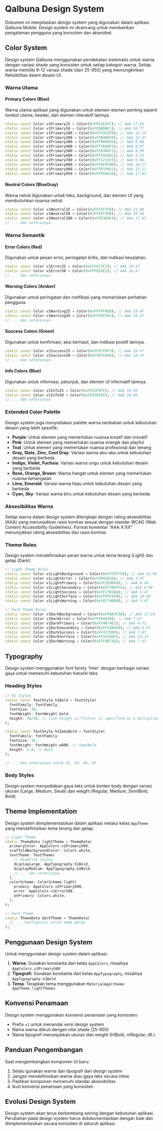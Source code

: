 # Qalbuna Design System

Dokumen ini menjelaskan design system yang digunakan dalam aplikasi Qalbuna Mobile. Design system ini dirancang untuk memberikan pengalaman pengguna yang konsisten dan aksesibel.

## Color System

Design system Qalbuna menggunakan pendekatan sistematis untuk warna dengan variasi shade yang konsisten untuk setiap kategori warna. Setiap warna memiliki 9-12 variasi shade (dari 25-950) yang memungkinkan fleksibilitas dalam desain UI.

### Warna Utama

#### Primary Colors (Blue)
Warna utama aplikasi yang digunakan untuk elemen-elemen penting seperti tombol utama, header, dan elemen interaktif lainnya.

```dart
static const Color v1Primary25 = Color(0xFFE1E2FC); // AAA 17:82
static const Color v1Primary50 = Color(0xFFDADBFC); // AAA 16:77
static const Color v1Primary100 = Color(0xFFCDCEFB); // AAA 15:15
static const Color v1Primary200 = Color(0xFFB3B4F8); // AAA 12:37
static const Color v1Primary300 = Color(0xFF989AF6); // AAA 9:98
static const Color v1Primary400 = Color(0xFF7E80F3); // AAA 8:07
static const Color v1Primary500 = Color(0xFF6366F1); // AAA 6:49
static const Color v1Primary600 = Color(0xFF292DEC); // AAA 4:72
static const Color v1Primary700 = Color(0xFF1215C5); // AAA 6:06
static const Color v1Primary800 = Color(0xFF0C0F8B); // AAA 10:17
static const Color v1Primary900 = Color(0xFF070951); // AAA 13:11
static const Color v1Primary950 = Color(0xFF050634); // AAA 17:07
```

#### Neutral Colors (BlueGray)
Warna netral digunakan untuk teks, background, dan elemen UI yang membutuhkan nuansa netral.

```dart
static const Color v1Neutral25 = Color(0xFFF5F7FA); // AAA 21:00
static const Color v1Neutral50 = Color(0xFFEFF4FB); // AAA 19:48
static const Color v1Neutral100 = Color(0xFFE3EAF4); // AAA 17:47
// ... dan seterusnya
```

### Warna Semantik

#### Error Colors (Red)
Digunakan untuk pesan error, peringatan kritis, dan indikasi kesalahan.

```dart
static const Color v1Error25 = Color(0xFFFEF3F2); // AAA 19:47
static const Color v1Error50 = Color(0xFFFEE4E2); // AAA 18:47
// ... dan seterusnya
```

#### Warning Colors (Amber)
Digunakan untuk peringatan dan notifikasi yang memerlukan perhatian pengguna.

```dart
static const Color v1Warning25 = Color(0xFFFFFAEB); // AAA 19:47
static const Color v1Warning50 = Color(0xFFFEF5D3); // AAA 18:47
// ... dan seterusnya
```

#### Success Colors (Green)
Digunakan untuk konfirmasi, aksi berhasil, dan indikasi positif lainnya.

```dart
static const Color v1Success25 = Color(0xFFECFDF3); // AAA 19:47
static const Color v1Success50 = Color(0xFFDCFAE6); // AAA 18:47
// ... dan seterusnya
```

#### Info Colors (Blue)
Digunakan untuk informasi, petunjuk, dan elemen UI informatif lainnya.

```dart
static const Color v1Info25 = Color(0xFFE3F5FE); // AAA 19:39
static const Color v1Info50 = Color(0xFFD3EEFE); // AAA 18:48
// ... dan seterusnya
```

### Extended Color Palette

Design system juga menyediakan palette warna tambahan untuk kebutuhan desain yang lebih spesifik:

- **Purple**: Untuk elemen yang memerlukan nuansa kreatif dan inovatif
- **Pink**: Untuk elemen yang memerlukan nuansa energik dan playful
- **Teal**: Untuk elemen yang memerlukan nuansa profesional dan tenang
- **Gray, Slate, Zinc, Cool Gray**: Variasi warna abu-abu untuk kebutuhan desain yang berbeda
- **Indigo, Violet, Fuchsia**: Variasi warna ungu untuk kebutuhan desain yang berbeda
- **Rose, Orange, Brown**: Warna hangat untuk elemen yang memerlukan nuansa kehangatan
- **Lime, Emerald**: Variasi warna hijau untuk kebutuhan desain yang berbeda
- **Cyan, Sky**: Variasi warna biru untuk kebutuhan desain yang berbeda

### Aksesibilitas Warna

Setiap warna dalam design system dilengkapi dengan rating aksesibilitas (AAA) yang menunjukkan rasio kontras sesuai dengan standar WCAG (Web Content Accessibility Guidelines). Format komentar "AAA X:XX" menunjukkan rating aksesibilitas dan rasio kontras.

### Theme Roles

Design system mendefinisikan peran warna untuk tema terang (Light) dan gelap (Dark):

```dart
// Light Theme Roles
static const Color v1LightBackground = Color(0xFFF5F7FA); // AAA 21:00
static const Color v1LightError = Color(0xFFD92D20); // AAA 5:47
static const Color v1LightPrimary = Color(0xFF2E90FA); // AAA 6:49
static const Color v1LightSecondary = Color(0xFF7B97FC); // AAA 9:98
static const Color v1LightSuccess = Color(0xFF17B26A); // AAA 5:47
static const Color v1LightSurface = Color(0xFFEFF4FB); // AAA 19:48
static const Color v1LightWarning = Color(0xFFF79009); // AAA 5:47

// Dark Theme Roles
static const Color v1DarkBackground = Color(0xFF0A1F3A); // AAA 17:14
static const Color v1DarkError = Color(0xFFF04438); // AAA 7:47
static const Color v1DarkPrimary = Color(0xFF0B74EC); // AAA 4:72
static const Color v1DarkSecondary = Color(0xFF53A4FB); // AAA 8:07
static const Color v1DarkSuccess = Color(0xFF47CD89); // AAA 7:47
static const Color v1DarkSurface = Color(0xFF102A4C); // AAA 14:14
static const Color v1DarkWarning = Color(0xFFF8B73E); // AAA 7:47
```

## Typography

Design system menggunakan font family 'Inter' dengan berbagai variasi gaya untuk memenuhi kebutuhan hierarki teks.

### Heading Styles

```dart
// H1 Styles
static const TextStyle h1Bold = TextStyle(
  fontFamily: fontFamily,
  fontSize: 36,
  fontWeight: FontWeight.bold,
  height: 46/36, // line-height in Flutter is specified as a multiplier
);

static const TextStyle h1SemiBold = TextStyle(
  fontFamily: fontFamily,
  fontSize: 36,
  fontWeight: FontWeight.w600, // SemiBold
  height: 1.0, // Auto
);

// ... dan seterusnya untuk H2, H3, H4, H5
```

### Body Styles

Design system menyediakan gaya teks untuk konten body dengan variasi ukuran (Large, Medium, Small) dan weight (Regular, Medium, SemiBold, Bold).

## Theme Implementation

Design system diimplementasikan dalam aplikasi melalui kelas `AppTheme` yang mendefinisikan tema terang dan gelap:

```dart
// Light Theme
static ThemeData lightTheme = ThemeData(
  primaryColor: AppColors.v1Primary500,
  scaffoldBackgroundColor: Colors.white,
  textTheme: TextTheme(
    // Headline styles
    displayLarge: AppTypography.h1Bold,
    displayMedium: AppTypography.h2Bold,
    // ... dan seterusnya
  ),
  colorScheme: ColorScheme.light(
    primary: AppColors.v1Primary500,
    error: AppColors.v1Error500,
    onPrimary: Colors.white,
  ),
);

// Dark Theme
static ThemeData darkTheme = ThemeData(
  // ... konfigurasi untuk tema gelap
);
```

## Penggunaan Design System

Untuk menggunakan design system dalam aplikasi:

1. **Warna**: Gunakan konstanta dari kelas `AppColors`, misalnya `AppColors.v1Primary500`
2. **Tipografi**: Gunakan konstanta dari kelas `AppTypography`, misalnya `AppTypography.h1Bold`
3. **Tema**: Terapkan tema menggunakan `MaterialApp(theme: AppTheme.lightTheme)`

## Konvensi Penamaan

Design system menggunakan konvensi penamaan yang konsisten:

- Prefix `v1` untuk menandai versi design system
- Nama warna diikuti dengan nilai shade (25-950)
- Nama tipografi menunjukkan ukuran dan weight (h1Bold, mRegular, dll.)

## Panduan Pengembangan

Saat mengembangkan komponen UI baru:

1. Selalu gunakan warna dan tipografi dari design system
2. Jangan mendefinisikan warna atau gaya teks secara inline
3. Pastikan komponen memenuhi standar aksesibilitas
4. Ikuti konvensi penamaan yang konsisten

## Evolusi Design System

Design system akan terus berkembang seiring dengan kebutuhan aplikasi. Perubahan pada design system harus didokumentasikan dengan baik dan diimplementasikan secara konsisten di seluruh aplikasi.